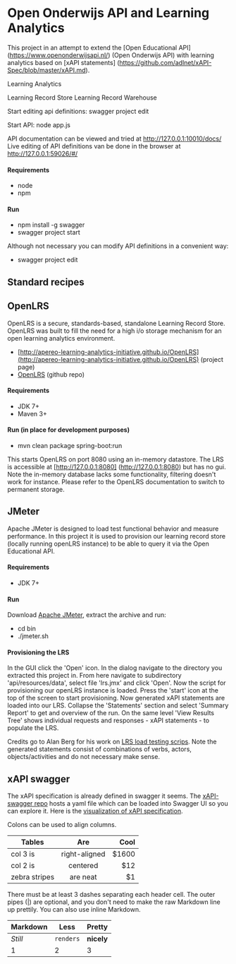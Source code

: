 Open Onderwijs API and Learning Analytics
======

This project in an attempt to extend the [Open Educational API] (https://www.openonderwijsapi.nl/) (Open Onderwijs API) with learning analytics based on [xAPI statements] (https://github.com/adlnet/xAPI-Spec/blob/master/xAPI.md).


Learning Analytics

Learning Record Store 
Learning Record Warehouse


Start editing api definitions: swagger project edit

Start API: node app.js

API documentation can be viewed and tried at http://127.0.0.1:10010/docs/
Live editing of API definitions van be done in the browser at http://127.0.0.1:59026/#/


#### Requirements
* node
* npm

#### Run

* npm install -g swagger
* swagger project start


Although not necessary you can modify API definitions in a convenient way:

* swagger project edit

## Standard recipes


## OpenLRS
OpenLRS is a secure, standards-based, standalone Learning Record Store. OpenLRS was built to fill the need for a high i/o storage mechanism for an open learning analytics environment.
* [http://apereo-learning-analytics-initiative.github.io/OpenLRS](http://apereo-learning-analytics-initiative.github.io/OpenLRS) (project page)
* [OpenLRS](https://github.com/Apereo-Learning-Analytics-Initiative/OpenLRS) (github repo)

#### Requirements
* JDK 7+
* Maven 3+

#### Run (in place for development purposes)
* mvn clean package spring-boot:run

This starts OpenLRS on port 8080 using an in-memory datastore. The LRS is accessible at [http://127.0.0.1:8080] (http://127.0.0.1:8080) but has no gui.
Note the in-memory database lacks some functionality, filtering doesn't work for instance. Please refer to the OpenLRS documentation to switch to permanent storage.



## JMeter
Apache JMeter is designed to load test functional behavior and measure performance. In this project it is used to provision our learning record store (locally running openLRS instance) to be able to query it via
the Open Educational API.



#### Requirements
* JDK 7+

#### Run
Download [Apache JMeter](http://jmeter.apache.org/), extract the archive and run:

* cd bin
* ./jmeter.sh

#### Provisioning the LRS

In the GUI click the 'Open' icon. In the dialog navigate to the directory you extracted this project in. From here navigate to subdirectory 
'api/resources/data', select file 'lrs.jmx' and click 'Open'. Now the script for provisioning our openLRS instance is loaded. Press the 'start' icon 
at the top of the screen to start provisioning. Now generated xAPI statements are loaded into our LRS. Collapse the 'Statements' section and select 
'Summary Report' to get and overview of the run. On the same level 'View Results Tree' shows individual requests and responses - xAPI statements - to populate the LRS.

Credits go to Alan Berg for his work on [LRS load testing scrips](https://github.com/Apereo-Learning-Analytics-Initiative/LRSLoadTest).
Note the generated statements consist of combinations of verbs, actors, objects/activities and do not necessary make sense.


## xAPI swagger
The xAPI specification is already defined in swagger it seems. The [xAPI-swagger repo](https://github.com/TryxAPI/xapi-swagger) hosts a yaml file which can be loaded
into Swagger UI so you can explore it. Here is the [visualization of xAPI specification](http://editor.swagger.io/#/?import=https://raw.githubusercontent.com/TryxAPI/xapi-swagger/master/xapi-swagger.yaml).



Colons can be used to align columns.

| Tables        | Are           | Cool  |
| ------------- |:-------------:| -----:|
| col 3 is      | right-aligned | $1600 |
| col 2 is      | centered      |   $12 |
| zebra stripes | are neat      |    $1 |

There must be at least 3 dashes separating each header cell.
The outer pipes (|) are optional, and you don't need to make the 
raw Markdown line up prettily. You can also use inline Markdown.

Markdown | Less | Pretty
--- | --- | ---
*Still* | `renders` | **nicely**
1 | 2 | 3
